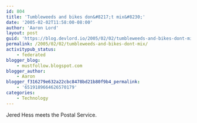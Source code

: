 ```yaml
---
id: 804
title: 'Tumbleweeds and bikes don&#8217;t mix&#8230;'
date: '2005-02-02T11:58:00-08:00'
author: 'Aaron Lord'
layout: post
guid: 'https://blog.devlord.io/2005/02/02/tumbleweeds-and-bikes-dont-mix/'
permalink: /2005/02/02/tumbleweeds-and-bikes-dont-mix/
activitypub_status:
    - federated
blogger_blog:
    - mustfollow.blogspot.com
blogger_author:
    - Aaron
blogger_f316279e632a22cbc8478bd21b80f9b4_permalink:
    - '6519189664626570179'
categories:
    - Technology
---
```


Jered Hess meets the Postal Service.<br /><br /><div class="blogger-post-footer"><img width='1' height='1' src='' alt='' /></div>